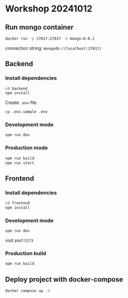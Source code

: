 # Workshop 20241012

## Run mongo container

```bash
docker run -p 27017:27017 -d mongo:8.0.1
```

connection string: `mongodb://localhost:27017/`

## Backend

### Install dependencies

```bash
cd backend
npm install
```

Create `.env` file

```bash
cp .env.sample .env
```

### Development mode

```bash
npm run dev
```

### Production mode

```bash
npm run build
npm run start
```

## Frontend

### Install dependencies

```bash
cd frontend
npm install
```

### Development mode

```bash
npm run dev
```

visit port `5173`

### Production build

```bash
npm run build
```

## Deploy project with docker-compose

```bash
docker compose up -d
```

